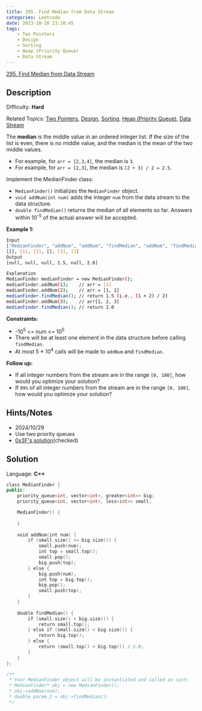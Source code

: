 ```yaml
---
title: 295. Find Median from Data Stream
categories: Leetcode
date: 2023-10-10 23:10:45
tags:
    - Two Pointers
    - Design
    - Sorting
    - Heap (Priority Queue)
    - Data Stream
---
```


[295\. Find Median from Data Stream](https://leetcode.com/problems/find-median-from-data-stream/)

## Description

Difficulty: **Hard**

Related Topics: [Two Pointers](https://leetcode.com/tag/https://leetcode.com/tag/two-pointers//), [Design](https://leetcode.com/tag/https://leetcode.com/tag/design//), [Sorting](https://leetcode.com/tag/https://leetcode.com/tag/sorting//), [Heap (Priority Queue)](https://leetcode.com/tag/https://leetcode.com/tag/heap-priority-queue//), [Data Stream](https://leetcode.com/tag/https://leetcode.com/tag/data-stream//)

The **median** is the middle value in an ordered integer list. If the size of the list is even, there is no middle value, and the median is the mean of the two middle values.

* For example, for `arr = [2,3,4]`, the median is `3`.
* For example, for `arr = [2,3]`, the median is `(2 + 3) / 2 = 2.5`.

Implement the MedianFinder class:

* `MedianFinder()` initializes the `MedianFinder` object.
* `void addNum(int num)` adds the integer `num` from the data stream to the data structure.
* `double findMedian()` returns the median of all elements so far. Answers within 10<sup>-5</sup> of the actual answer will be accepted.

**Example 1:**

```bash
Input
["MedianFinder", "addNum", "addNum", "findMedian", "addNum", "findMedian"]
[[], [1], [2], [], [3], []]
Output
[null, null, null, 1.5, null, 2.0]

Explanation
MedianFinder medianFinder = new MedianFinder();
medianFinder.addNum(1);    // arr = [1]
medianFinder.addNum(2);    // arr = [1, 2]
medianFinder.findMedian(); // return 1.5 (i.e., (1 + 2) / 2)
medianFinder.addNum(3);    // arr[1, 2, 3]
medianFinder.findMedian(); // return 2.0
```

**Constraints:**

* -10<sup>5</sup> <= num <= 10<sup>5</sup>
* There will be at least one element in the data structure before calling `findMedian`.
* At most 5 * 10<sup>4</sup> calls will be made to `addNum` and `findMedian`.

**Follow up:**

* If all integer numbers from the stream are in the range `[0, 100]`, how would you optimize your solution?
* If `99%` of all integer numbers from the stream are in the range `[0, 100]`, how would you optimize your solution?

## Hints/Notes

* 2024/10/29
* Use two priority queues
* [0x3F's solution](https://leetcode.cn/problems/find-median-from-data-stream/solutions/3015873/ru-he-zi-ran-yin-ru-da-xiao-dui-jian-ji-4v22k/)(checked)

## Solution

Language: **C++**

```C++
class MedianFinder {
public:
    priority_queue<int, vector<int>, greater<int>> big;
    priority_queue<int, vector<int>, less<int>> small;

    MedianFinder() {
        
    }
    
    void addNum(int num) {
        if (small.size() >= big.size()) {
            small.push(num);
            int top = small.top();
            small.pop();
            big.push(top);
        } else {
            big.push(num);
            int top = big.top();
            big.pop();
            small.push(top);
        }
    }
    
    double findMedian() {
        if (small.size() > big.size()) {
            return small.top();
        } else if (small.size() < big.size()) {
            return big.top();
        } else {
            return (small.top() + big.top()) / 2.0;
        }
    }
};

/**
 * Your MedianFinder object will be instantiated and called as such:
 * MedianFinder* obj = new MedianFinder();
 * obj->addNum(num);
 * double param_2 = obj->findMedian();
 */
```
